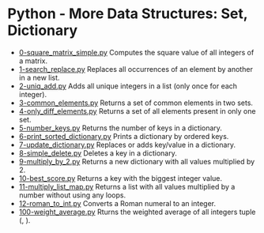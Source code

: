 # Python - More Data Structures: Set, Dictionary

- [0-square_matrix_simple.py](https://github.com/viviani22/holbertonschool-higher_level_programming/tree/main/python-more_data_structures/0-square_matrix_simple.py) Computes the square value of all integers of a matrix.
- [1-search_replace.py](https://github.com/viviani22/holbertonschool-higher_level_programming/tree/main/python-more_data_structures/1-search_replace.py) Replaces all occurrences of an element by another in a new list.
- [2-uniq_add.py](https://github.com/viviani22/holbertonschool-higher_level_programming/tree/main/python-more_data_structures/2-uniq_add.py) Adds all unique integers in a list (only once for each integer).
- [3-common_elements.py](https://github.com/viviani22/holbertonschool-higher_level_programming/tree/main/python-more_data_structures/3-common_elements.py) Returns a set of common elements in two sets.
- [4-only_diff_elements.py](https://github.com/viviani22/holbertonschool-higher_level_programming/tree/main/python-more_data_structures/4-only_diff_elements.py) Returns a set of all elements present in only one set.
- [5-number_keys.py](https://github.com/viviani22/holbertonschool-higher_level_programming/tree/main/python-more_data_structures/5-number_keys.py) Returns the number of keys in a dictionary.
- [6-print_sorted_dictionary.py](https://github.com/viviani22/holbertonschool-higher_level_programming/tree/main/python-more_data_structures/6-print_sorted_dictionary.py) Prints a dictionary by ordered keys.
- [7-update_dictionary.py](https://github.com/viviani22/holbertonschool-higher_level_programming/tree/main/python-more_data_structures/7-update_dictionary.py) Replaces or adds key/value in a dictionary.
- [8-simple_delete.py](https://github.com/viviani22/holbertonschool-higher_level_programming/tree/main/python-more_data_structures/8-simple_delete.py) Deletes a key in a dictionary.
- [9-multiply_by_2.py](https://github.com/viviani22/holbertonschool-higher_level_programming/tree/main/python-more_data_structures/9-multiply_by_2.py) Returns a new dictionary with all values multiplied by 2.
- [10-best_score.py](https://github.com/viviani22/holbertonschool-higher_level_programming/tree/main/python-more_data_structures/10-best_score.py) Returns a key with the biggest integer value.
- [11-multiply_list_map.py](https://github.com/viviani22/holbertonschool-higher_level_programming/tree/main/python-more_data_structures/11-multiply_list_map.py) Returns a list with all values multiplied by a number without using any loops.
- [12-roman_to_int.py](https://github.com/viviani22/holbertonschool-higher_level_programming/tree/main/python-more_data_structures/12-roman_to_int.py) Converts a Roman numeral to an integer.
- [100-weight_average.py](https://github.com/viviani22/holbertonschool-higher_level_programming/tree/main/python-more_data_structures/100-weight_average.py) Rturns the weighted average of all integers tuple (<score>, <weight>).
